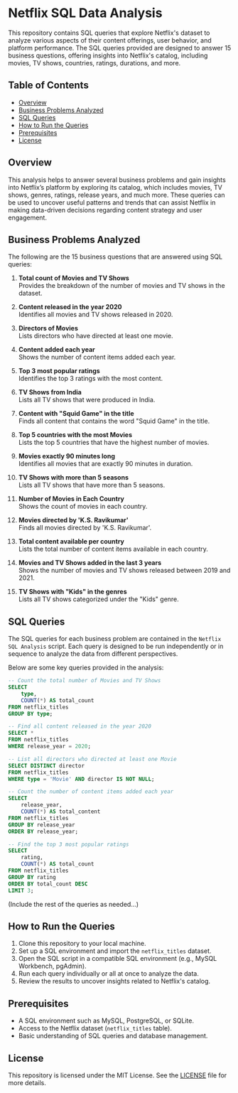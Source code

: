 # Netflix SQL Data Analysis

This repository contains SQL queries that explore Netflix's dataset to analyze various aspects of their content offerings, user behavior, and platform performance. The SQL queries provided are designed to answer 15 business questions, offering insights into Netflix's catalog, including movies, TV shows, countries, ratings, durations, and more.

## Table of Contents

- [Overview](#overview)
- [Business Problems Analyzed](#business-problems-analyzed)
- [SQL Queries](#sql-queries)
- [How to Run the Queries](#how-to-run-the-queries)
- [Prerequisites](#prerequisites)
- [License](#license)

## Overview

This analysis helps to answer several business problems and gain insights into Netflix’s platform by exploring its catalog, which includes movies, TV shows, genres, ratings, release years, and much more. These queries can be used to uncover useful patterns and trends that can assist Netflix in making data-driven decisions regarding content strategy and user engagement.

## Business Problems Analyzed

The following are the 15 business questions that are answered using SQL queries:

1. **Total count of Movies and TV Shows**  
   Provides the breakdown of the number of movies and TV shows in the dataset.

2. **Content released in the year 2020**  
   Identifies all movies and TV shows released in 2020.

3. **Directors of Movies**  
   Lists directors who have directed at least one movie.

4. **Content added each year**  
   Shows the number of content items added each year.

5. **Top 3 most popular ratings**  
   Identifies the top 3 ratings with the most content.

6. **TV Shows from India**  
   Lists all TV shows that were produced in India.

7. **Content with "Squid Game" in the title**  
   Finds all content that contains the word "Squid Game" in the title.

8. **Top 5 countries with the most Movies**  
   Lists the top 5 countries that have the highest number of movies.

9. **Movies exactly 90 minutes long**  
   Identifies all movies that are exactly 90 minutes in duration.

10. **TV Shows with more than 5 seasons**  
   Lists all TV shows that have more than 5 seasons.

11. **Number of Movies in Each Country**  
   Shows the count of movies in each country.

12. **Movies directed by 'K.S. Ravikumar'**  
   Finds all movies directed by 'K.S. Ravikumar'.

13. **Total content available per country**  
   Lists the total number of content items available in each country.

14. **Movies and TV Shows added in the last 3 years**  
   Shows the number of movies and TV shows released between 2019 and 2021.

15. **TV Shows with "Kids" in the genres**  
   Lists all TV shows categorized under the "Kids" genre.

## SQL Queries

The SQL queries for each business problem are contained in the `Netflix SQL Analysis` script. Each query is designed to be run independently or in sequence to analyze the data from different perspectives.

Below are some key queries provided in the analysis:

```sql
-- Count the total number of Movies and TV Shows
SELECT 
    type, 
    COUNT(*) AS total_count 
FROM netflix_titles 
GROUP BY type;

-- Find all content released in the year 2020
SELECT * 
FROM netflix_titles 
WHERE release_year = 2020;

-- List all directors who directed at least one Movie
SELECT DISTINCT director 
FROM netflix_titles 
WHERE type = 'Movie' AND director IS NOT NULL;

-- Count the number of content items added each year
SELECT 
    release_year,
    COUNT(*) AS total_content 
FROM netflix_titles 
GROUP BY release_year
ORDER BY release_year;

-- Find the top 3 most popular ratings
SELECT 
    rating, 
    COUNT(*) AS total_count 
FROM netflix_titles 
GROUP BY rating 
ORDER BY total_count DESC 
LIMIT 3;
```

(Include the rest of the queries as needed...)

## How to Run the Queries

1. Clone this repository to your local machine.
2. Set up a SQL environment and import the `netflix_titles` dataset.
3. Open the SQL script in a compatible SQL environment (e.g., MySQL Workbench, pgAdmin).
4. Run each query individually or all at once to analyze the data.
5. Review the results to uncover insights related to Netflix's catalog.

## Prerequisites

- A SQL environment such as MySQL, PostgreSQL, or SQLite.
- Access to the Netflix dataset (`netflix_titles` table).
- Basic understanding of SQL queries and database management.

## License

This repository is licensed under the MIT License. See the [LICENSE](LICENSE) file for more details.
